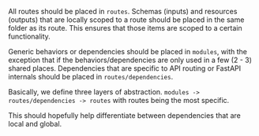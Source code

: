 All routes should be placed in `routes`. Schemas (inputs) and resources (outputs) that are locally scoped to a route should be placed in the same folder as its route. This ensures that those items are scoped to a certain functionality.

Generic behaviors or dependencies should be placed in `modules`, with the exception that if the behaviors/dependencies are only used in a few (2 - 3) shared places. Dependencies that are specific to API routing or FastAPI internals should be placed in `routes/dependencies`.

Basically, we define three layers of abstraction.
`modules -> routes/dependencies -> routes`
with routes being the most specific.

This should hopefully help differentiate between dependencies that are local and global.
